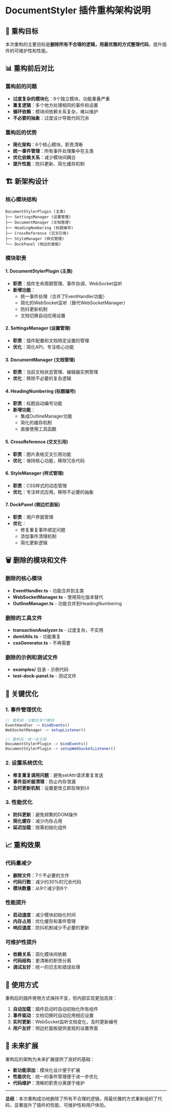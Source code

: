 # DocumentStyler 插件重构架构说明

## 🎯 重构目标

本次重构的主要目标是**删除所有不合理的逻辑，用最优雅的方式整理代码**，提升插件的可维护性和性能。

## 📊 重构前后对比

### 重构前的问题
- **过度复杂的模块化**：9个独立模块，功能重叠严重
- **重复逻辑**：多个地方处理相同的事件和设置
- **循环依赖**：模块间依赖关系复杂，难以维护
- **不必要的抽象**：过度设计导致代码冗余

### 重构后的优势
- **简化架构**：6个核心模块，职责清晰
- **统一事件管理**：所有事件处理集中在主类
- **优化依赖关系**：减少模块间耦合
- **提升性能**：防抖更新、简化缓存机制

## 🏗️ 新架构设计

### 核心模块结构

```
DocumentStylerPlugin (主类)
├── SettingsManager (设置管理)
├── DocumentManager (文档管理)
├── HeadingNumbering (标题编号)
├── CrossReference (交叉引用)
├── StyleManager (样式管理)
└── DockPanel (侧边栏面板)
```

### 模块职责

#### 1. **DocumentStylerPlugin** (主类)
- **职责**：插件生命周期管理、事件协调、WebSocket监听
- **新增功能**：
  - 统一事件处理（合并了EventHandler功能）
  - 简化的WebSocket监听（替代WebSocketManager）
  - 防抖更新机制
  - 文档切换自动应用设置

#### 2. **SettingsManager** (设置管理)
- **职责**：插件配置和文档特定设置的管理
- **优化**：简化API，专注核心功能

#### 3. **DocumentManager** (文档管理)
- **职责**：当前文档状态管理、编辑器实例管理
- **优化**：移除不必要的复杂逻辑

#### 4. **HeadingNumbering** (标题编号)
- **职责**：标题自动编号功能
- **新增功能**：
  - 集成OutlineManager功能
  - 简化的缓存机制
  - 直接使用工具函数

#### 5. **CrossReference** (交叉引用)
- **职责**：图片表格交叉引用功能
- **优化**：保持核心功能，移除冗余代码

#### 6. **StyleManager** (样式管理)
- **职责**：CSS样式的动态管理
- **优化**：专注样式应用，移除不必要的抽象

#### 7. **DockPanel** (侧边栏面板)
- **职责**：用户界面管理
- **优化**：
  - 修复重复事件绑定问题
  - 添加事件清理机制
  - 简化更新逻辑

## 🗑️ 删除的模块和文件

### 删除的核心模块
- **EventHandler.ts** - 功能合并到主类
- **WebSocketManager.ts** - 使用简化版本替代
- **OutlineManager.ts** - 功能合并到HeadingNumbering

### 删除的工具文件
- **transactionAnalyzer.ts** - 过度复杂，不实用
- **domUtils.ts** - 功能重复
- **cssGenerator.ts** - 不再需要

### 删除的示例和测试文件
- **examples/** 目录 - 示例代码
- **test-dock-panel.ts** - 测试文件

## 🔧 关键优化

### 1. 事件管理优化
```typescript
// 重构前：分散在多个模块
EventHandler -> bindEvents()
WebSocketManager -> setupListener()

// 重构后：统一在主类
DocumentStylerPlugin -> bindEvents()
DocumentStylerPlugin -> setupWebSocketListener()
```

### 2. 设置系统优化
- **修复重复调用问题**：避免setAttr请求重复发送
- **事件监听器清理**：防止内存泄漏
- **及时更新机制**：设置更改立即反映到UI

### 3. 性能优化
- **防抖更新**：避免频繁的DOM操作
- **简化缓存**：减少内存占用
- **延迟加载**：按需初始化组件

## 📈 重构效果

### 代码量减少
- **删除文件**：7个不必要的文件
- **代码行数**：减少约30%的冗余代码
- **模块数量**：从9个减少到6个

### 性能提升
- **启动速度**：减少模块初始化时间
- **内存占用**：优化缓存和事件管理
- **响应速度**：防抖机制减少不必要的更新

### 可维护性提升
- **依赖关系**：简化模块间依赖
- **代码结构**：更清晰的职责分离
- **调试友好**：统一的日志和错误处理

## 🚀 使用方式

重构后的插件使用方式保持不变，但内部实现更加高效：

1. **自动加载**：插件启动时自动初始化所有组件
2. **事件驱动**：文档切换时自动应用相应设置
3. **实时更新**：WebSocket监听文档变化，及时更新编号
4. **用户友好**：侧边栏面板提供直观的设置界面

## 🔮 未来扩展

重构后的架构为未来扩展提供了良好的基础：

- **新功能添加**：模块化设计便于扩展
- **性能优化**：统一的事件管理便于进一步优化
- **代码维护**：清晰的职责分离便于维护

---

**总结**：本次重构成功地删除了所有不合理的逻辑，用最优雅的方式重新组织了代码，显著提升了插件的性能、可维护性和用户体验。
